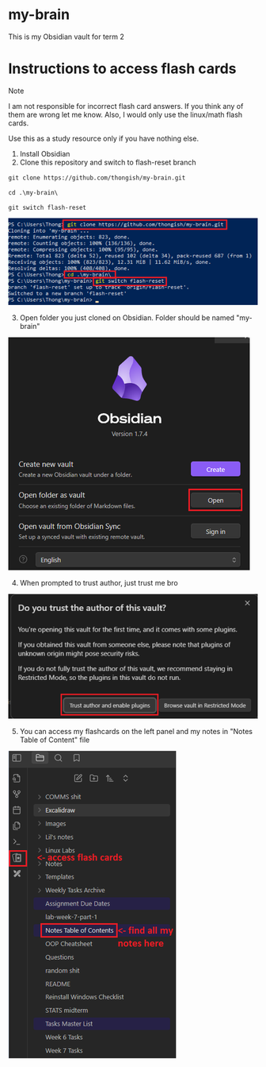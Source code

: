 # my-brain
This is my Obsidian vault for term 2

# Instructions to access flash cards

>[!NOTE]
>I am not responsible for incorrect flash card answers. If you think any of them are wrong let me know.
>Also, I would only use the linux/math flash cards. 
>
>Use this as a study resource only if you have nothing else.

1. Install Obsidian
2. Clone this repository and switch to flash-reset branch
```
git clone https://github.com/thongish/my-brain.git
```
```
cd .\my-brain\
```
```
git switch flash-reset
```
![image of pwrshell](/readme-assets/git-clone.png)

3. Open folder you just cloned on Obsidian. Folder should be named "my-brain"

![image of obsidian open folder](/readme-assets/open-vault.png)

4. When prompted to trust author, just trust me bro

![image of trust](/readme-assets/trust-me.png)

5. You can access my flashcards on the left panel and my notes in "Notes Table of Content" file

![image of flashcard/toc](/readme-assets/flash.png)
   